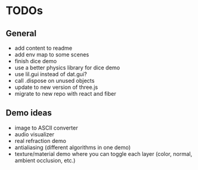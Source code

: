 # TODOs

## General

- add content to readme
- add env map to some scenes
- finish dice demo
- use a better physics library for dice demo
- use lil.gui instead of dat.gui?
- call .dispose on unused objects
- update to new version of three.js
- migrate to new repo with react and fiber

## Demo ideas

- image to ASCII converter
- audio visualizer
- real refraction demo
- antialiasing (different algorithms in one demo)
- texture/material demo where you can toggle each layer (color, normal, ambient occlusion, etc.)
